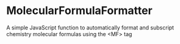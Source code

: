 # MolecularFormulaFormatter
A simple JavaScript function to automatically format and subscript chemistry molecular formulas using the &lt;MF> tag
